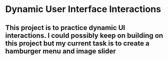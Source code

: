 # Dynamic User Interface Interactions

## This project is to practice dynamic UI interactions. I could possibly keep on building on this project but my current task is to create a hamburger menu and image slider
